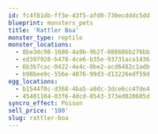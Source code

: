 ```yaml
---
id: fc4f81db-ff3e-43f5-afd0-730ecdddc5dd
blueprint: monsters_pets
title: 'Rattler Boa'
monster_type: reptile
monster_locations:
  - 8be3dc98-1680-4a9b-9b2f-08868bb276bb
  - ed397928-b478-4ce6-b35e-93731aca1436
  - 6b3b7cac-0422-4e4c-8be2-acd6482c1adb
  - b98bee9c-556e-4876-99d3-d13226edf59d
egg_locations:
  - b1544f0c-d368-4ba5-a8dc-3dce6cc47de4
  - 45401104-03f6-4dcd-8543-373ed020605d
syncro_effect: Poison
sell_price: '100'
slug: rattler-boa
---
```

